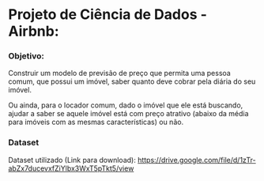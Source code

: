 # Projeto de Ciência de Dados - Airbnb:

### **Objetivo:** 

Construir um modelo de previsão de preço que permita uma pessoa comum, que possui um imóvel, saber quanto deve cobrar pela diária do seu imóvel.

Ou ainda, para o locador comum, dado o imóvel que ele está buscando, ajudar a saber se aquele imóvel está com preço atrativo (abaixo da média para imóveis com as mesmas características) ou não.

### **Dataset**

Dataset utilizado (Link para download):
https://drive.google.com/file/d/1zTr-abZx7ducevxfZiYlbx3WxT5pTkt5/view
